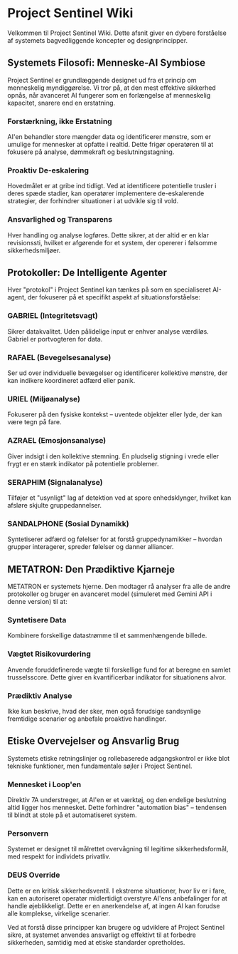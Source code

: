 # Project Sentinel Wiki

Velkommen til Project Sentinel Wiki. Dette afsnit giver en dybere forståelse af systemets
bagvedliggende koncepter og designprincipper.

## Systemets Filosofi: Menneske-AI Symbiose

Project Sentinel er grundlæggende designet ud fra et princip om menneskelig myndiggørelse.
Vi tror på, at den mest effektive sikkerhed opnås, når avanceret AI fungerer som en forlængelse
af menneskelig kapacitet, snarere end en erstatning.

### Forstærkning, ikke Erstatning

AI'en behandler store mængder data og identificerer mønstre, som er umulige for mennesker at
opfatte i realtid. Dette frigør operatøren til at fokusere på analyse, dømmekraft og
beslutningstagning.

### Proaktiv De-eskalering

Hovedmålet er at gribe ind tidligt. Ved at identificere potentielle trusler i deres spæde
stadier, kan operatører implementere de-eskalerende strategier, der forhindrer situationer i
at udvikle sig til vold.

### Ansvarlighed og Transparens

Hver handling og analyse logføres. Dette sikrer, at der altid er en klar revisionssti, hvilket
er afgørende for et system, der opererer i følsomme sikkerhedsmiljøer.

## Protokoller: De Intelligente Agenter

Hver "protokol" i Project Sentinel kan tænkes på som en specialiseret AI-agent, der fokuserer
på et specifikt aspekt af situationsforståelse:

### GABRIEL (Integritetsvagt)

Sikrer datakvalitet. Uden pålidelige input er enhver analyse værdiløs. Gabriel er portvogteren
for data.

### RAFAEL (Bevegelsesanalyse)

Ser ud over individuelle bevægelser og identificerer kollektive mønstre, der kan indikere
koordineret adfærd eller panik.

### URIEL (Miljøanalyse)

Fokuserer på den fysiske kontekst – uventede objekter eller lyde, der kan være tegn på fare.

### AZRAEL (Emosjonsanalyse)

Giver indsigt i den kollektive stemning. En pludselig stigning i vrede eller frygt er en stærk
indikator på potentielle problemer.

### SERAPHIM (Signalanalyse)

Tilføjer et "usynligt" lag af detektion ved at spore enhedsklynger, hvilket kan afsløre skjulte
gruppedannelser.

### SANDALPHONE (Sosial Dynamikk)

Syntetiserer adfærd og følelser for at forstå gruppedynamikker – hvordan grupper interagerer,
spreder følelser og danner alliancer.

## METATRON: Den Prædiktive Kjarneje

METATRON er systemets hjerne. Den modtager rå analyser fra alle de andre protokoller og bruger
en avanceret model (simuleret med Gemini API i denne version) til at:

### Syntetisere Data

Kombinere forskellige datastrømme til et sammenhængende billede.

### Vægtet Risikovurdering

Anvende foruddefinerede vægte til forskellige fund for at beregne en samlet trusselsscore.
Dette giver en kvantificerbar indikator for situationens alvor.

### Prædiktiv Analyse

Ikke kun beskrive, hvad der sker, men også forudsige sandsynlige fremtidige scenarier og
anbefale proaktive handlinger.

## Etiske Overvejelser og Ansvarlig Brug

Systemets etiske retningslinjer og rollebaserede adgangskontrol er ikke blot tekniske funktioner,
men fundamentale søjler i Project Sentinel.

### Mennesket i Loop'en

Direktiv 7A understreger, at AI'en er et værktøj, og den endelige beslutning altid ligger hos
mennesket. Dette forhindrer "automation bias" – tendensen til blindt at stole på et
automatiseret system.

### Personvern

Systemet er designet til målrettet overvågning til legitime sikkerhedsformål, med respekt for
individets privatliv.

### DEUS Override

Dette er en kritisk sikkerhedsventil. I ekstreme situationer, hvor liv er i fare, kan en
autoriseret operatør midlertidigt overstyre AI'ens anbefalinger for at handle øjeblikkeligt.
Dette er en anerkendelse af, at ingen AI kan forudse alle komplekse, virkelige scenarier.

Ved at forstå disse principper kan brugere og udviklere af Project Sentinel sikre, at systemet
anvendes ansvarligt og effektivt til at forbedre sikkerheden, samtidig med at etiske standarder
opretholdes.
